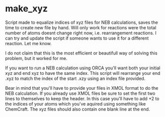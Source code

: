 # make_xyz
Script made to equalize indices of xyz files for NEB calculations, saves the time to create new file by hand.
Will only work for reactions were the total number of atoms doesnt change right now, i.e. rearrangement reactions.
I can try and update the script if someone wants to use it for a different reaction. Let me know.

I do not claim that this is the most efficient or beautifull way of solving this problem, but it worked for me.

If you want to run a NEB calculation using ORCA you'll want both your initial xyz and end xyz to have the same 
index. This script will rearrange your end .xyz to match the index of the start .xzy using an index file provided.

Bear in mind that you'll have to provide your files in XMOL format to do the NEB calculation. If you already use
XMOL files be sure to set the first two lines to themselves to keep the header. In this case you'll have to add
+2 to the indices of your atoms which you've aquired using something like ChemCraft. The xyz files should also 
contain one blank line at the end.
